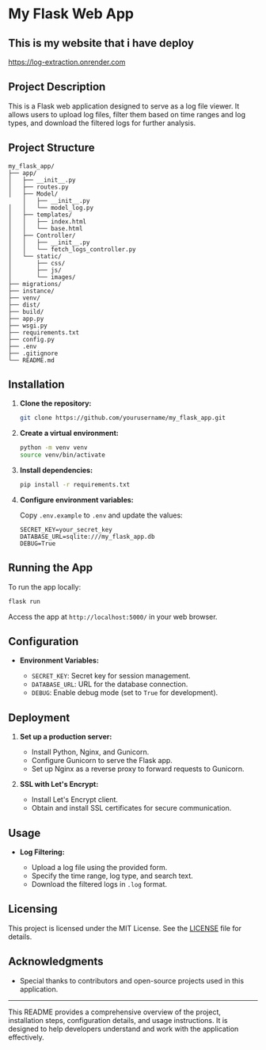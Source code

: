 # My Flask Web App

## This is my website that i have deploy 
https://log-extraction.onrender.com

## Project Description

This is a Flask web application designed to serve as a log file viewer. It allows users to upload log files, filter them based on time ranges and log types, and download the filtered logs for further analysis.

## Project Structure

```
my_flask_app/
├── app/
│   ├── __init__.py
│   ├── routes.py
│   ├── Model/
    │   ├── __init__.py
│   │   └── model_log.py     
│   ├── templates/
│   │   ├── index.html
│   │   └── base.html
│   ├── Controller/
│   │   ├── __init__.py
│   │   └── fetch_logs_controller.py
│   └── static/
│       ├── css/
│       ├── js/
│       └── images/
├── migrations/
├── instance/
├── venv/
├── dist/
├── build/
├── app.py
├── wsgi.py
├── requirements.txt
├── config.py
├── .env
├── .gitignore
└── README.md
```

## Installation

1. **Clone the repository:**

   ```bash
   git clone https://github.com/yourusername/my_flask_app.git
   ```

2. **Create a virtual environment:**

   ```bash
   python -m venv venv
   source venv/bin/activate
   ```

3. **Install dependencies:**

   ```bash
   pip install -r requirements.txt
   ```

4. **Configure environment variables:**

   Copy `.env.example` to `.env` and update the values:

   ```
   SECRET_KEY=your_secret_key
   DATABASE_URL=sqlite:///my_flask_app.db
   DEBUG=True
   ```

## Running the App

To run the app locally:

```bash
flask run
```

Access the app at `http://localhost:5000/` in your web browser.

## Configuration

- **Environment Variables:**

  - `SECRET_KEY`: Secret key for session management.
  - `DATABASE_URL`: URL for the database connection.
  - `DEBUG`: Enable debug mode (set to `True` for development).

## Deployment

1. **Set up a production server:**

   - Install Python, Nginx, and Gunicorn.
   - Configure Gunicorn to serve the Flask app.
   - Set up Nginx as a reverse proxy to forward requests to Gunicorn.

2. **SSL with Let's Encrypt:**

   - Install Let's Encrypt client.
   - Obtain and install SSL certificates for secure communication.

## Usage

- **Log Filtering:**

  - Upload a log file using the provided form.
  - Specify the time range, log type, and search text.
  - Download the filtered logs in `.log` format.

## Licensing

This project is licensed under the MIT License. See the [LICENSE](LICENSE) file for details.

## Acknowledgments

- Special thanks to contributors and open-source projects used in this application.

---

This README provides a comprehensive overview of the project, installation steps, configuration details, and usage instructions. It is designed to help developers understand and work with the application effectively.
